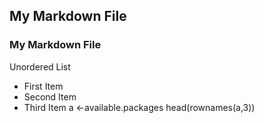 ## My Markdown File
### My Markdown File
 Unordered List
 * First Item
 * Second Item
 * Third Item
 a <-available.packages
 head(rownames(a,3))
 
